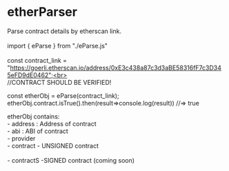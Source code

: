 # etherParser
Parse contract details by etherscan link.
<br>
<br>
import { eParse } from "./eParse.js"
<br>
<br>
const contract_link = "https://goerli.etherscan.io/address/0xE3c438a87c3d3aBE58316fF7c3D345eFD9dE0462";<br>
<br>
//CONTRACT SHOULD BE VERIFIED!

const etherObj = eParse(contract_link); <br>
etherObj.contract.isTrue().then(result=>console.log(result)) //=> true <br>

etherObj contains:<br>
    - address : Address of contract<br>
    - abi : ABI of contract<br>
    - provider<br>
    - contract - UNSIGNED contract<br><br>
    - contractS -SIGNED contract (coming soon)<br>

